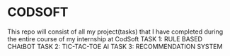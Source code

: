 # CODSOFT
This repo will consist of all my project(tasks) that I have completed during the entire course of my internship at CodSoft
TASK 1: RULE BASED CHAtBOT
TASK 2: TIC-TAC-TOE AI
TASK 3: RECOMMENDATION SYSTEM
